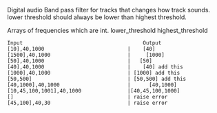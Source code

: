 Digital audio
Band pass filter for tracks that changes how track sounds.
lower threshold should always be lower than highest threshold.

Arrays of frequencies which are int.
lower_threshold
highest_threshold

```
Input                                       Output
[10],40,1000                           |    [40]
[1500],40,1000                         |     [1000]
[50],40,1000                           |   [50]
[40],40,1000                           |    [40] add this
[1000],40,1000                         | [1000] add this
[50,500]                               | [50,500] add this
[40,1000],40,1000                      |      [40,1000]
[10,45,100,1001],40,1000               |[40,45,100,1000]
[]                                     | raise error
[45,100],40,30                         | raise error
```
